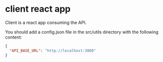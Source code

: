 # client react app

Client is a react app consuming the API. 

You should add a config.json file in the src/utils directory with the following content:

```json
{
  "API_BASE_URL": "http://localhost:3000"
}
```
